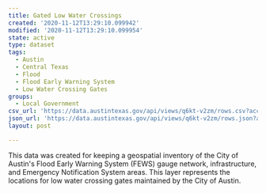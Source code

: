 ```yaml
---
title: Gated Low Water Crossings
created: '2020-11-12T13:29:10.099942'
modified: '2020-11-12T13:29:10.099954'
state: active
type: dataset
tags:
  - Austin
  - Central Texas
  - Flood
  - Flood Early Warning System
  - Low Water Crossing Gates
groups:
  - Local Government
csv_url: 'https://data.austintexas.gov/api/views/q6kt-v2zm/rows.csv?accessType=DOWNLOAD'
json_url: 'https://data.austintexas.gov/api/views/q6kt-v2zm/rows.json?accessType=DOWNLOAD'
layout: post

---
```

This data was created for keeping a geospatial inventory of the City of Austin's Flood Early Warning System (FEWS) gauge network, infrastructure, and Emergency Notification System areas.  This layer represents the locations for low water crossing gates maintained by the City of Austin.
